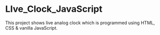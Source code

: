 # LIve_Clock_JavaScript
This project shows live analog clock which is programmed using HTML, CSS &amp; vanilla JavaScript.
